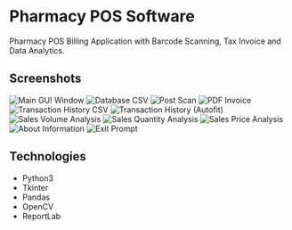 # Pharmacy POS Software

Pharmacy POS Billing Application with Barcode Scanning, Tax Invoice and Data Analytics.

## Screenshots

![Main GUI Window](https://github.com/hrishikesh-mahajan/PharmacyPOSSoftware/assets/140654204/85c021c6-3b2a-4fad-8a32-9dad9bb9e670)
![Database CSV](https://github.com/hrishikesh-mahajan/PharmacyPOSSoftware/assets/140654204/a6c6f2e0-f91a-4cb6-849c-7600a0b677ec)
![Post Scan](https://github.com/hrishikesh-mahajan/PharmacyPOSSoftware/assets/140654204/2315d8d8-588e-4a97-a949-c55c2d7d092b)
![PDF Invoice](https://github.com/hrishikesh-mahajan/PharmacyPOSSoftware/assets/140654204/99997466-3bed-455a-875b-4a6eb64d6314)
![Transaction History CSV](https://github.com/hrishikesh-mahajan/PharmacyPOSSoftware/assets/140654204/f84b7e55-2bc7-4f74-8b46-9a6ce8cd2ffb)
![Transaction History (Autofit)](https://github.com/hrishikesh-mahajan/PharmacyPOSSoftware/assets/140654204/b3dda0df-3f3d-40e6-acc2-2627a52ee1dc)
![Sales Volume Analysis](https://github.com/hrishikesh-mahajan/PharmacyPOSSoftware/assets/140654204/8d4508a9-6f05-4453-b087-fd3588640771)
![Sales Quantity Analysis](https://github.com/hrishikesh-mahajan/PharmacyPOSSoftware/assets/140654204/856d2585-953b-4e00-9572-ce1c3a2f65ee)
![Sales Price Analysis](https://github.com/hrishikesh-mahajan/PharmacyPOSSoftware/assets/140654204/151fbd9f-a3a0-4cc7-92ac-02d7b63b063c)
![About Information](https://github.com/hrishikesh-mahajan/PharmacyPOSSoftware/assets/140654204/3e137ab5-d5fd-42c0-9f7a-8fad8eb7dd90)
![Exit Prompt](https://github.com/hrishikesh-mahajan/PharmacyPOSSoftware/assets/140654204/d180c940-59c1-45b9-b321-24dd352c1759)

## Technologies
- Python3
- Tkinter
- Pandas
- OpenCV
- ReportLab
